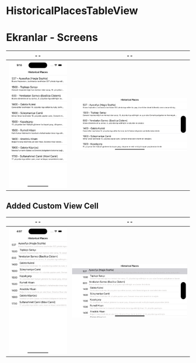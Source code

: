 # HistoricalPlacesTableView
# Ekranlar - Screens
| -- | -- |
|---------|---------|
| <img src="https://github.com/kadiirhocaoglu/HistoricalPlacesTableView/blob/main/forReadme/Simulator%20Screenshot%20-%20iPhone%2014%20Pro%20-%202023-08-15%20at%2021.18.16.png" width="300"> | <img src="https://github.com/kadiirhocaoglu/HistoricalPlacesTableView/blob/main/forReadme/Simulator%20Screenshot%20-%20iPhone%2014%20Pro%20-%202023-08-15%20at%2021.18.21.png" width="600"> |

## Added Custom View Cell
| -- | -- |
|---------|---------|
| <img src="https://github.com/kadiirhocaoglu/HistoricalPlacesTableView/blob/main/forReadme/changeCustomCell2.png" width="300"> | <img src="https://github.com/kadiirhocaoglu/HistoricalPlacesTableView/blob/main/forReadme/changeCustomCell.png" width="600"> |
